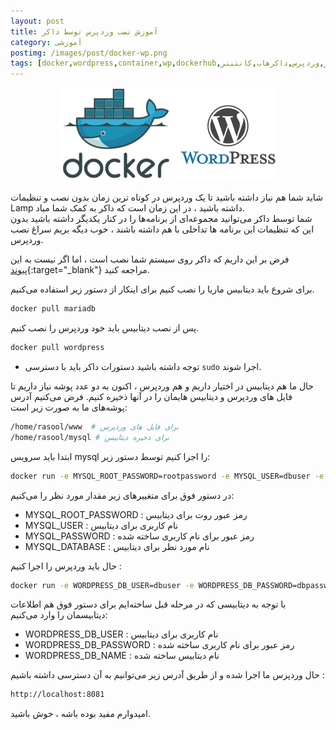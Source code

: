 ```yaml
---
layout: post
title: آموزش نصب وردپرس توسط داکر
category: آموزشی
postimg: /images/post/docker-wp.png
tags: [docker,wordpress,container,wp,dockerhub,داکر,وردپرس,داکرهاب,کانتینر]
---
```

<p align="center"><img src="/images/post/docker-wp.png" alt="داکر و وردپرس" /></p>
شاید شما هم نیاز داشته باشید تا یک وردپرس در کوتاه ترین زمان بدون نصب و تنظیمات Lamp داشته باشید ، در این زمان است که داکر به کمک شما میاد.<br />
شما توسط داکر می‌توانید مجموعه‌ای از برنامه‌ها را در کنار یکدیگر داشته باشید بدون این که تنظیمات این برنامه ها تداخلی با هم داشته باشند ، خوب دیگه بریم سراغ نصب وردپرس.

فرض بر این داریم که داکر روی سیستم شما نصب است ، اما اگر نیست به این [پیوند](https://docker.com){:target="_blank"} مراجعه کنید.

برای شروع باید ‌دیتابیس ماریا را نصب کنیم برای اینکار از دستور زیر استفاده می‌کنیم.
```bash
docker pull mariadb
```
پس از نصب دیتابیس باید خود وردپرس را نصب کنیم.
```bash
docker pull wordpress
```
* توجه داشته باشید دستورات داکر باید با دسترسی `sudo` اجرا شوند.

حال ما هم دیتابیس در اختیار داریم و هم وردپرس ، اکنون به دو عدد پوشه نیاز داریم تا فایل های وردپرس و دیتابیس هایمان را در آنها ذخیره کنیم. فرض می‌کنیم آدرس پوشه‌های ما به صورت زیر است:
```bash
/home/rasool/www  # برای فایل های وردپرس 
/home/rasool/mysql # برای ذخیره دیتابیس 
```
ابتدا باید سرویس mysql را اجرا کنیم توسط دستور زیر:
```bash
docker run -e MYSQL_ROOT_PASSWORD=rootpassword -e MYSQL_USER=dbuser -e MYSQL_PASSWORD=dbpassword -e MYSQL_DATABASE=dbname -v /home/rasool/mysql:/var/lib/mysql --name some-mariadb-name -d mariadb
```
در دستور فوق برای متغییرهای زیر مقدار مورد نظر را می‌کنیم:
* MYSQL_ROOT_PASSWORD : رمز عبور روت برای دیتابیس
* MYSQL_USER : نام کاربری برای دیتابیس
* MYSQL_PASSWORD :  رمز عبور برای نام کاربری ساخته شده
* MYSQL_DATABASE : نام مورد نظر برای دیتابیس

حال باید وردپرس را اجرا کنیم :
```bash
docker run -e WORDPRESS_DB_USER=dbuser -e WORDPRESS_DB_PASSWORD=dbpassword -e WORDPRESS_DB_NAME=dbname -p 8081:80 -v /home/rasool/www:/var/www/html --link some-mariadb-name:mysql --name wp-container -d wordpress
```
با توجه به دیتابیسی که در مرحله قبل ساخته‌ایم برای دستور فوق هم اطلاعات دیتابیسمان را وارد می‌کنیم:
* WORDPRESS_DB_USER : نام کاربری برای دیتابیس
* WORDPRESS_DB_PASSWORD : رمز عبور برای نام کاربری ساخته شده
* WORDPRESS_DB_NAME : نام دیتابیس ساخته شده

حال وردپرس ما اجرا شده و از طریق آدرس زیر می‌توانیم به آن دسترسی داشته باشیم :
```bash
http://localhost:8081
```
امیدوارم مفید بوده باشه ، خوش باشید.<br />
